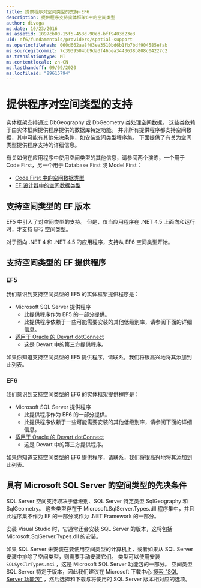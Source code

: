 ```yaml
---
title: 提供程序对空间类型的支持-EF6
description: 提供程序支持实体框架6中的空间类型
author: divega
ms.date: 10/23/2016
ms.assetid: 1097cb00-15f5-453d-90ed-bff9403d23e3
uid: ef6/fundamentals/providers/spatial-support
ms.openlocfilehash: 060d662aa8f03ea3510bd6b1fb7bdf904585efab
ms.sourcegitcommit: 7c3939504bb9da3f46bea3443638b808c04227c2
ms.translationtype: MT
ms.contentlocale: zh-CN
ms.lasthandoff: 09/09/2020
ms.locfileid: "89615794"
---
```

# <a name="provider-support-for-spatial-types"></a>提供程序对空间类型的支持
实体框架支持通过 DbGeography 或 DbGeometry 类处理空间数据。 这些类依赖于由实体框架提供程序提供的数据库特定功能。 并非所有提供程序都支持空间数据，其中可能有其他先决条件，如安装空间类型程序集。 下面提供了有关为空间类型提供程序支持的详细信息。  

有关如何在应用程序中使用空间类型的其他信息，请参阅两个演练，一个用于 Code First，另一个用于 Database First 或 Model First：  

- [Code First 中的空间数据类型](xref:ef6/modeling/code-first/data-types/spatial)  
- [EF 设计器中的空间数据类型](xref:ef6/modeling/designer/data-types/spatial)  

## <a name="ef-releases-that-support-spatial-types"></a>支持空间类型的 EF 版本  

EF5 中引入了对空间类型的支持。 但是，仅当应用程序在 .NET 4.5 上面向和运行时，才支持 EF5 空间类型。  

对于面向 .NET 4 和 .NET 4.5 的应用程序，支持从 EF6 空间类型开始。  

## <a name="ef-providers-that-support-spatial-types"></a>支持空间类型的 EF 提供程序  

### <a name="ef5"></a>EF5  

我们意识到支持空间类型的 EF5 的实体框架提供程序是：  

- Microsoft SQL Server 提供程序  
    - 此提供程序作为 EF5 的一部分提供。  
    - 此提供程序依赖于一些可能需要安装的其他低级别库，请参阅下面的详细信息。  
- [适用于 Oracle 的 Devart dotConnect](https://www.devart.com/dotconnect/oracle/)  
    - 这是 Devart 中的第三方提供程序。  

如果你知道支持空间类型的 EF5 提供程序，请联系，我们将很高兴地将其添加到此列表。  

### <a name="ef6"></a>EF6  

我们意识到支持空间类型的 EF6 的实体框架提供程序是：  

- Microsoft SQL Server 提供程序  
    - 此提供程序作为 EF6 的一部分提供。  
    - 此提供程序依赖于一些可能需要安装的其他低级别库，请参阅下面的详细信息。  
- [适用于 Oracle 的 Devart dotConnect](https://www.devart.com/dotconnect/oracle/)  
    - 这是 Devart 中的第三方提供程序。  

如果你知道支持空间类型的 EF6 提供程序，请联系，我们将很高兴地将其添加到此列表。  

## <a name="prerequisites-for-spatial-types-with-microsoft-sql-server"></a>具有 Microsoft SQL Server 的空间类型的先决条件  

SQL Server 空间支持取决于低级别、SQL Server 特定类型 SqlGeography 和 SqlGeometry。 这些类型存在于 Microsoft.SqlServer.Types.dll 程序集中，并且此程序集不作为 EF 的一部分或作为 .NET Framework 的一部分。  

安装 Visual Studio 时，它通常还会安装 SQL Server 的版本，这将包括 Microsoft.SqlServer.Types.dll 的安装。  

如果 SQL Server 未安装在要使用空间类型的计算机上，或者如果从 SQL Server 安装中排除了空间类型，则需要手动安装它们。 类型可以使用安装 `SQLSysClrTypes.msi` ，这是 Microsoft SQL Server 功能包的一部分。 空间类型 SQL Server 特定于版本，因此我们建议在 Microsoft 下载中心 [搜索 "SQL Server 功能包"](https://www.microsoft.com/search/result.aspx?q=sql+server+feature+pack) ，然后选择和下载与将使用的 SQL Server 版本相对应的选项。
